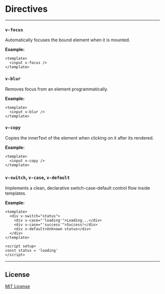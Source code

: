 # Directives

---

### `v-focus`
Automatically focuses the bound element when it is mounted.

**Example:**
```vue
<template>
  <input v-focus />
</template>
```

### `v-blur`
Removes focus from an element programmatically.

**Example:**
```vue
<template>
  <input v-blur />
</template>
```

### `v-copy`
Copies the innerText of the element when clicking on it after its rendered.

**Example:**
```vue
<template>
  <input v-copy />
</template>
```

### `v-switch`, `v-case`, `v-default`
Implements a clean, declarative switch-case-default control flow inside templates.

**Example:**
```vue
<template>
  <div v-switch="status">
    <div v-case="'loading'">Loading...</div>
    <div v-case="'success'">Success!</div>
    <div v-default>Unknown status</div>
  </div>
</template>

<script setup>
const status = 'loading'
</script>
```

---

## License
[MIT License](https://github.com/MarlonWiss2212/vue-directives/blob/main/LICENSE)